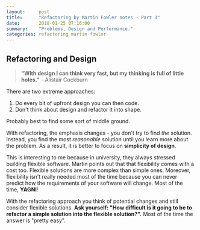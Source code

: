 ```yaml
---
layout:     post
title:      "Refactoring by Martin Fowler notes - Part 3"
date:       2018-01-25 07:16:00
summary:    "Problems, Design and Performance." 
categories: refactoring martin fowler
---
```


## Refactoring and Design

> **"With design I can think very fast, but my thinking is full of little holes."** - Alistair Cockburn  

There are two extreme approaches:  
1. Do every bit of upfront design you can then code.  
2. Don't think about design and refactor it into shape.  

Probably best to find some sort of middle ground.  

With refactoring, the emphasis changes - you don't try to find *the* solution. Instead, you find the most *reasonable* solution until you learn more about the problem. As a result, it is better to focus on **simplicity of design**.  

This is interesting to me because in university, they always stressed building flexible software. Martin points out that that flexibility comes with a cost too. Flexible solutions are more complex than simple ones. Moreover, flexibility isn't really needed most of the time because you can never predict how the requirements of your software will change. Most of the time, **YAGNI**!

With the refactoring approach you think of potential changes and still consider flexible solutions. **Ask yourself: "How difficult is it going to be to refactor a simple solution into the flexible solution?".** Most of the time the answer is "pretty easy".  


